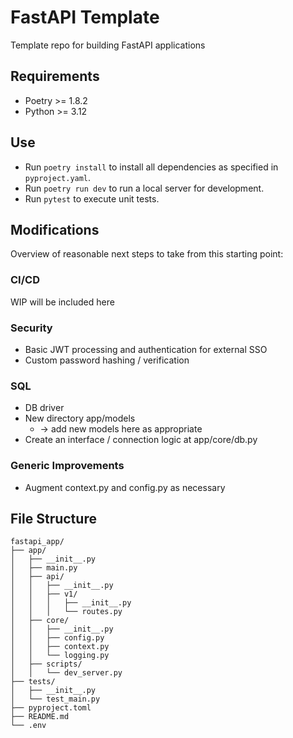 # FastAPI Template
Template repo for building FastAPI applications

## Requirements
* Poetry >= 1.8.2 
* Python >= 3.12

## Use
* Run `poetry install` to install all dependencies as specified in `pyproject.yaml`.
* Run `poetry run dev` to run a local server for development.
* Run `pytest` to execute unit tests.

## Modifications
Overview of reasonable next steps to take from this starting point:

### CI/CD 
WIP will be included here

### Security
* Basic JWT processing and authentication for external SSO
* Custom password hashing / verification

### SQL
* DB driver
* New directory app/models
  * -> add new models here as appropriate
* Create an interface / connection logic at app/core/db.py

### Generic Improvements
* Augment context.py and config.py as necessary

## File Structure
```
fastapi_app/
├── app/
│   ├── __init__.py
│   ├── main.py
│   ├── api/
│   │   ├── __init__.py
│   │   ├── v1/
│   │   │   ├── __init__.py
│   │   │   └── routes.py
│   ├── core/
│   │   ├── __init__.py
│   │   ├── config.py
│   │   ├── context.py
│   │   └── logging.py
│   ├── scripts/
│   │   └── dev_server.py
├── tests/
│   ├── __init__.py
│   └── test_main.py
├── pyproject.toml
├── README.md
└── .env
```
